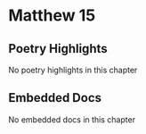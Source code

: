 # Matthew 15

## Poetry Highlights

No poetry highlights in this chapter

## Embedded Docs

No embedded docs in this chapter


